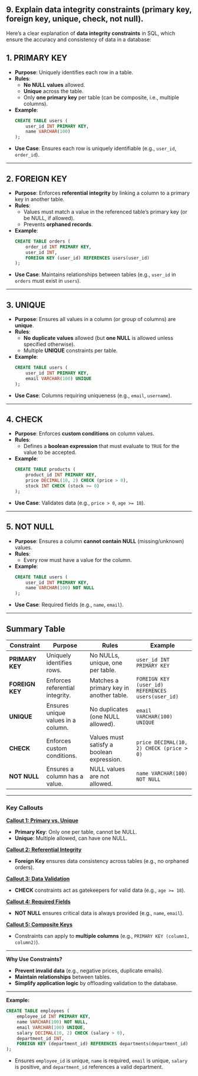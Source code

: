 ## 9. Explain **data integrity constraints** (primary key, foreign key, unique, check, not null).

Here’s a clear explanation of **data integrity constraints** in SQL, which ensure the accuracy and consistency of data in a database:

## **1. PRIMARY KEY**
- **Purpose**: Uniquely identifies each row in a table.
- **Rules**:
  - **No NULL values** allowed.
  - **Unique** across the table.
  - Only **one primary key** per table (can be composite, i.e., multiple columns).
- **Example**:
  ```sql
  CREATE TABLE users (
      user_id INT PRIMARY KEY,
      name VARCHAR(100)
  );
  ```
- **Use Case**: Ensures each row is uniquely identifiable (e.g., `user_id`, `order_id`).

---

## **2. FOREIGN KEY**
- **Purpose**: Enforces **referential integrity** by linking a column to a primary key in another table.
- **Rules**:
  - Values must match a value in the referenced table’s primary key (or be NULL, if allowed).
  - Prevents **orphaned records**.
- **Example**:
  ```sql
  CREATE TABLE orders (
      order_id INT PRIMARY KEY,
      user_id INT,
      FOREIGN KEY (user_id) REFERENCES users(user_id)
  );
  ```
- **Use Case**: Maintains relationships between tables (e.g., `user_id` in `orders` must exist in `users`).

---

## **3. UNIQUE**
- **Purpose**: Ensures all values in a column (or group of columns) are **unique**.
- **Rules**:
  - **No duplicate values** allowed (but **one NULL** is allowed unless specified otherwise).
  - Multiple **UNIQUE** constraints per table.
- **Example**:
  ```sql
  CREATE TABLE users (
      user_id INT PRIMARY KEY,
      email VARCHAR(100) UNIQUE
  );
  ```
- **Use Case**: Columns requiring uniqueness (e.g., `email`, `username`).

---

## **4. CHECK**
- **Purpose**: Enforces **custom conditions** on column values.
- **Rules**:
  - Defines a **boolean expression** that must evaluate to `TRUE` for the value to be accepted.
- **Example**:
  ```sql
  CREATE TABLE products (
      product_id INT PRIMARY KEY,
      price DECIMAL(10, 2) CHECK (price > 0),
      stock INT CHECK (stock >= 0)
  );
  ```
- **Use Case**: Validates data (e.g., `price > 0`, `age >= 18`).

---

## **5. NOT NULL**
- **Purpose**: Ensures a column **cannot contain NULL** (missing/unknown) values.
- **Rules**:
  - Every row must have a value for the column.
- **Example**:
  ```sql
  CREATE TABLE users (
      user_id INT PRIMARY KEY,
      name VARCHAR(100) NOT NULL
  );
  ```
- **Use Case**: Required fields (e.g., `name`, `email`).

---

## **Summary Table**



| Constraint      | Purpose                                      | Rules                                                                 | Example                          |
|-----------------|----------------------------------------------|-----------------------------------------------------------------------|----------------------------------|
| **PRIMARY KEY** | Uniquely identifies rows.                    | No NULLs, unique, one per table.                                    | `user_id INT PRIMARY KEY`        |
| **FOREIGN KEY** | Enforces referential integrity.             | Matches a primary key in another table.                            | `FOREIGN KEY (user_id) REFERENCES users(user_id)` |
| **UNIQUE**      | Ensures unique values in a column.           | No duplicates (one NULL allowed).                                  | `email VARCHAR(100) UNIQUE`       |
| **CHECK**       | Enforces custom conditions.                  | Values must satisfy a boolean expression.                          | `price DECIMAL(10, 2) CHECK (price > 0)` |
| **NOT NULL**    | Ensures a column has a value.               | NULL values are not allowed.                                       | `name VARCHAR(100) NOT NULL`      |

---

### **Key Callouts**

<ins>**Callout 1: Primary vs. Unique**</ins>
- **Primary Key**: Only one per table, cannot be NULL.
- **Unique**: Multiple allowed, can have one NULL.

<ins>**Callout 2: Referential Integrity**</ins>
- **Foreign Key** ensures data consistency across tables (e.g., no orphaned orders).

<ins>**Callout 3: Data Validation**</ins>
- **CHECK** constraints act as gatekeepers for valid data (e.g., `age >= 18`).

<ins>**Callout 4: Required Fields**</ins>
- **NOT NULL** ensures critical data is always provided (e.g., `name`, `email`).

<ins>**Callout 5: Composite Keys**</ins>
- Constraints can apply to **multiple columns** (e.g., `PRIMARY KEY (column1, column2)`).

---
**Why Use Constraints?**
- **Prevent invalid data** (e.g., negative prices, duplicate emails).
- **Maintain relationships** between tables.
- **Simplify application logic** by offloading validation to the database.

---
**Example:**
```sql
CREATE TABLE employees (
    employee_id INT PRIMARY KEY,
    name VARCHAR(100) NOT NULL,
    email VARCHAR(100) UNIQUE,
    salary DECIMAL(10, 2) CHECK (salary > 0),
    department_id INT,
    FOREIGN KEY (department_id) REFERENCES departments(department_id)
);
```
- Ensures `employee_id` is unique, `name` is required, `email` is unique, `salary` is positive, and `department_id` references a valid department.
